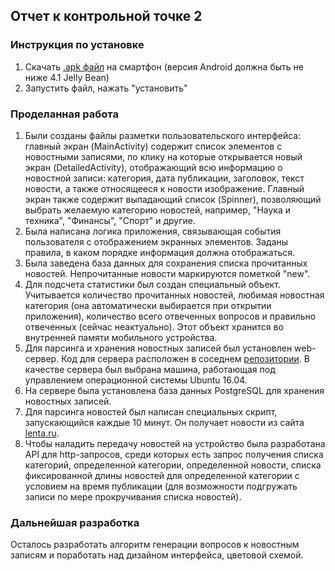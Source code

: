 ## Отчет к контрольной точке 2

### Инструкция по установке
1. Скачать [.apk файл](https://drive.google.com/open?id=0BwryhwMN8v5XNDhuVGZROXFYamc) на смартфон (версия Android должна быть не ниже 4.1 Jelly Bean)
2. Запустить файл, нажать "установить"

### Проделанная работа
1. Были созданы файлы разметки пользовательского интерфейса: главный экран (MainActivity) содержит список элементов с новостными записями, по клику на которые открывается новый экран (DetailedActivity), отображающий всю информацию о новостной записи: категория, дата публикации, заголовок, текст новости, а также относящееся к новости изображение. Главный экран также содержит выпадающий список (Spinner), позволяющий выбрать желаемую категорию новостей, например, "Наука и техника", "Финансы", "Спорт" и другие.
2. Была написана логика приложения, связывающая события пользователя с отображением экранных элементов. Заданы правила, в каком порядке информация должна отображаться.
3. Была заведена база данных для сохранения списка прочитанных новостей. Непрочитанные новости маркируются пометкой "new".
4. Для подсчета статистики был создан специальный объект. Учитывается количество прочитанных новостей, любимая новостная категория (она автоматически выбирается при открытии приложения), количество всего отвеченных вопросов и правильно отвеченных (сейчас неактуально). Этот объект хранится во внутренней памяти мобильного устройства.
5. Для парсинга и хранения новостных записей был установлен web-сервер. Код для сервера расположен в соседнем [репозитории](https://github.com/geomslayer/hse-project-server). В качестве сервера был выбрана машина, работающая под управлением операционной системы Ubuntu 16.04.
6. На сервере была установлена база данных PostgreSQL для хранения новостных записей.
7. Для парсинга новостей был написан специальных скрипт, запускающийся каждые 10 минут. Он получает новости из сайта [lenta.ru](https://lenta.ru/).
8. Чтобы наладить передачу новостей на устройство была разработана API для http-запросов, среди которых есть запрос получения списка категорий, определенной категории, определенной новости, списка фиксированной длины новостей для определенной категории с условием на время публикации (для возможности подгружать записи по мере прокручивания списка новостей).

### Дальнейшая разработка
Осталось разработать алгоритм генерации вопросов к новостным записям и поработать над дизайном интерфейса, цветовой схемой.
